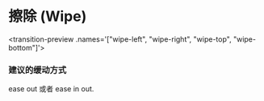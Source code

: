# 擦除 (Wipe)

<transition-preview .names='["wipe-left", "wipe-right", "wipe-top", "wipe-bottom"]'></transition-preview>


### 建议的缓动方式

ease out 或者 ease in out.
